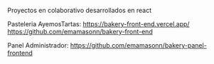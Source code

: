 Proyectos en colaborativo desarrollados en react

Pasteleria AyemosTartas:
https://bakery-front-end.vercel.app/
https://github.com/emamasonn/bakery-front-end

Panel Administrador:
https://github.com/emamasonn/bakery-panel-frontend
